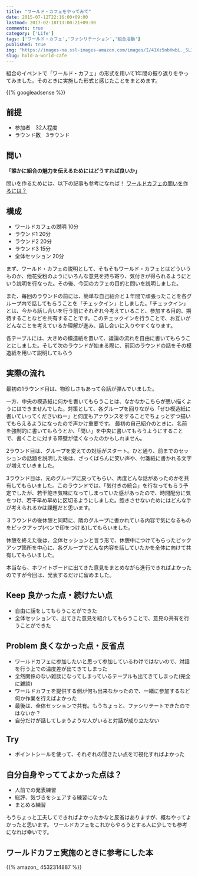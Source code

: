 ```yaml
---
title: "ワールド・カフェをやってみて"
date: 2015-07-12T22:16:00+09:00
lastmod: 2017-02-18T13:00:21+09:00
comments: true
category: ['Life']
tags: ['ワールド・カフェ','ファシリテーション','組合活動']
published: true
img: "https://images-na.ssl-images-amazon.com/images/I/41Xz5nbHwbL._SL160_.jpg"
slug: hold-a-world-cafe
---
```


組合のイベントで「ワールド・カフェ」の形式を用いて1年間の振り返りをやってみました。そのときに実施した形式と感じたことをまとめます。


{{% googleadsense %}}


## 前提

- 参加者　32人程度
- ラウンド数　3ラウンド


## 問い

**「誰かに組合の魅力を伝えるためにはどうすれば良いか」**

問いを作るためには、以下の記事も参考になれば！
[ワールドカフェの問いを作るには？](https://meganii.com/blog/2015/06/28/what-is-good-questions-for-world-cafe/)


## 構成

- ワールドカフェの説明 10分
- ラウンド1 20分
- ラウンド2 20分
- ラウンド3 15分
- 全体セッション 20分

まず、ワールド・カフェの説明として、そもそもワールド・カフェとはどういうものか、他花受粉のようにいろんな意見を持ち寄り、気付きが得られるようにという説明を行なった。その後、今回のカフェの目的と問いを説明しました。

また、毎回のラウンドの前には、簡単な自己紹介と１年間で頑張ったことを各グループ内で話してもらうことを「チェックイン」としました。「チェックイン」とは、今から話し合いを行う前にそれぞれ今考えていること、参加する目的、期待することなどを共有することです。このチェックインを行うことで、お互いがどんなことを考えているか理解が進み、話し合いに入りやすくなります。

各テーブルには、大きめの模造紙を置いて、議論の流れを自由に書いてもらうことにしました。そして次のラウンドが始まる際に、前回のラウンドの話をその模造紙を用いて説明してもらう


## 実際の流れ

最初の1ラウンド目は、物珍しさもあって会話が弾んでいました。

一方、中央の模造紙に何かを書いてもらうことは、なかなかこちらが思い描くようにはできませんでした。対策として、各グループを回りながら「ぜひ模造紙に書いていってくださいねー」と何度もアナウンスをすることでちょっとずつ描いてもらえるようになったので声かけ重要です。
最初の自己紹介のときに、名前を強制的に書いてもらうとか、「問い」を中央に書いてもらうようにすることで、書くことに対する障壁が低くなったのかもしれません。

2ラウンド目は、グループを変えての対話がスタート。ひと通り、前までのセッションの話題を説明した後は、ざっくばらんに笑い声や、付箋紙に書かれる文字が増えていきました。


3ラウンド目は、元のグループに戻ってもらい、再度どんな話があったのかを共有してもらいました。このラウンドでは、「気付きの統合」を行なってもらう予定でしたが、若干飽き気味になってしまっていた感があったので、時間配分に気をつけ、若干早め早めに区切るようにしました。飽きさせないためにはどんな手が考えられるかは課題だと思います。

３ラウンドの後休憩と同時に、隣のグループに書かれている内容で気になるものをピックアップ(ペンで印をつける)してもらいました。


休憩を終えた後は、全体セッションと言う形で、休憩中につけてもらったピックアップ箇所を中心に、各グループでどんな内容を話していたかを全体に向けて共有してもらいました。

本当なら、ホワイトボードに出てきた意見をまとめながら進行できればよかったのですが今回は、発表するだけに留めました。


## Keep 良かった点・続けたい点

- 自由に話をしてもらうことができた
- 全体セッションで、出てきた意見を紹介してもらうことで、意見の共有を行うことができた


## Problem 良くなかった点・反省点

- ワールドカフェに参加したいと思って参加しているわけではないので、対話を行う上での温度差が出てきてしまった
- 全然関係のない雑談になってしまっているテーブルも出てきてしまった(完全に雑談)
- ワールドカフェを提供する側が何も出来なかったので、一緒に参加するなど何か作業を行えばよかった
- 最後は、全体セッションで共有。もうちょっと、ファシリテートできたのではないか？
- 自分だけが話してしまうような人がいると対話が成り立たない


## Try
- ポイントシールを使って、それぞれの聞きたい点を可視化すればよかった


## 自分自身やっててよかった点は？

- 人前での発表練習
- 総評、気づきをシェアする練習になった
- まとめる練習

もうちょっと工夫してできればよかったかなと反省はありますが、概ねやってよかったと思います。
ワールドカフェをこれからやろうとする人に少しでも参考になれば幸いです。


## ワールドカフェ実施のときに参考にした本

{{% amazon_ 4532314887 %}}